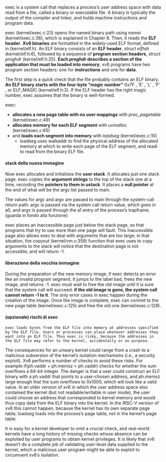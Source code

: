 exec is a system call that replaces a process’s user address space with data read from a file, called a binary or executable file. A binary is typically the output of the compiler and linker, and holds machine instructions and program data.

exec (kernel/exec.c:23) opens the named binary path using _namei_ (kernel/exec.c:36), which is explained in Chapter 8. Then, it reads the __ELF header__.
__Xv6 binaries__ are formatted in the widely-used ELF format, defined in (kernel/elf.h). An ELF binary consists of an __ELF header__, _struct elfhdr_ (kernel/elf.h:6), followed by a sequence of __program section headers__, _struct proghdr_ (kernel/elf.h:25). __Each _proghdr_ describes a section of the application that must be loaded into memory__; xv6 programs have two program section headers: one for __instructions__ and one for __data__.

The first step is a quick check that the file probably contains an ELF binary. __An ELF binary starts with the four-byte “magic number”__ 0x7F , ‘E’ , ‘L’ , ‘F’ , or ELF_MAGIC (kernel/elf.h:3). If the ELF header has the right magic number, exec assumes that the binary is well-formed.

exec:
- __allocates a new page table with no user mappings__ with _proc_pagetable_ (kernel/exec.c:49)
- __allocates memory for each ELF segment__ with _uvmalloc_ (kernel/exec.c:65)
- and __loads each segment into memory__ with _loadseg_ (kernel/exec.c:10)
    - loadseg uses walkaddr to find the physical address of the allocated memory at which to write each page of the ELF segment, and readi to read from the binary ELF file.

#### stack della nuova immagine
Now exec allocates and initializes the __user stack__. It allocates just one stack page. exec copies the __argument strings__ to the top of the stack one at a time, recording the __pointers to them in ustack__. It places a __null pointer__ at the end of what will be the argv list passed to main. 

The values for argc and argv are passed to main through the system-call return path: argc is passed via the system call return value, which goes in a0, and argv is passed through the a1 entry of the process’s trapframe. (guarda in fondo alla funzione)

exec places an inaccessible page just below the stack page, so that programs that try to use more than one page will fault. This inaccessible page also allows exec to deal with arguments that are too large; in that situation, the copyout (kernel/vm.c:359) function that exec uses to copy arguments to the stack will notice that the destination page is not accessible, and will return -1.

#### liberazione della vecchia immagine
During the preparation of the new memory image, if exec detects an error like an invalid program segment, it jumps to the label bad, frees the new image, and returns -1. exec must wait to free the old image until it is sure that the system call will succeed: __if the old image is gone, the system call cannot return -1 to it__. The only error cases in exec happen during the creation of the image. Once the image is complete, exec can commit to the new page table (kernel/exec.c:125) and free the old one (kernel/exec.c:129).

#### (opzionale) rischi di exec
    exec loads bytes from the ELF file into memory at addresses specified by the ELF file. Users or processes can place whatever addresses they want into an ELF file. Thus exec is risky, because the addresses in the ELF file may refer to the kernel, accidentally or on purpose.
    
The consequences for an unwary kernel could range from a crash to a malicious subversion of the kernel’s isolation mechanisms (i.e., a security exploit). Xv6 performs a number of checks to avoid these risks. For example if(ph.vaddr + ph.memsz < ph.vaddr) checks for whether the sum overflows a 64-bit integer. The danger is that a user could construct an ELF binary with a ph.vaddr that points to a user-chosen address, and ph.memsz large enough that the sum overflows to 0x1000, which will look like a valid value. In an older version of xv6 in which the user address space also contained the kernel (but not readable/writable in user mode), the user could choose an address that corresponded to kernel memory and would thus copy data from the ELF binary into the kernel. In the RISC-V version of xv6 this cannot happen, because the kernel has its own separate page table; loadseg loads into the process’s page table, not in the kernel’s page table.

It is easy for a kernel developer to omit a crucial check, and real-world kernels have a long history of missing checks whose absence can be exploited by user programs to obtain kernel privileges. It is likely that xv6 doesn’t do a complete job of validating user-level data supplied to the kernel, which a malicious user program might be able to exploit to circumvent xv6’s isolation.
